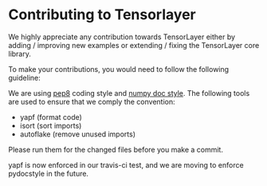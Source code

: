 # Contributing to Tensorlayer

We highly appreciate any contribution towards TensorLayer 
either by adding / improving new examples or extending / fixing the TensorLayer core library. 

To make your contributions, you would need to follow the following guideline:

We are using [pep8](https://www.python.org/dev/peps/pep-0008/) coding style and [numpy doc style](https://github.com/numpy/numpy/blob/master/doc/HOWTO_DOCUMENT.rst.txt).
The following tools are used to ensure that we comply the convention:

* yapf (format code)
* isort (sort imports)
* autoflake (remove unused imports)

Please run them for the changed files before you make a commit.

yapf is now enforced in our travis-ci test, and we are moving to enforce pydocstyle in the future.
